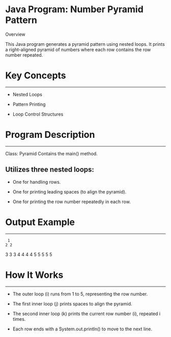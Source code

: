 # Java Program: Number Pyramid Pattern

Overview

This Java program generates a pyramid pattern using nested loops. It prints a right-aligned pyramid of numbers where each row contains the row number repeated.



# Key Concepts
--------------
* Nested Loops

* Pattern Printing

* Loop Control Structures



# Program Description
---------------------
Class: Pyramid
Contains the main() method.

Utilizes three nested loops:
----------------------------
* One for handling rows.

* One for printing leading spaces (to align the pyramid).

* One for printing the row number repeatedly in each row.



# Output Example
----------------

     1 
    2 2 
   3 3 3 
  4 4 4 4 
 5 5 5 5 5 
 


# How It Works
--------------
* The outer loop (i) runs from 1 to 5, representing the row number.

* The first inner loop (j) prints spaces to align the pyramid.

* The second inner loop (k) prints the current row number (i), repeated i times.

* Each row ends with a System.out.println() to move to the next line.


